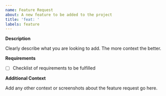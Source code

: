 ```yaml
---
name: Feature Request
about: A new feature to be added to the project
title: 'feat: '
labels: feature
---
```


**Description**

Clearly describe what you are looking to add. The more context the better.

**Requirements**

- [ ] Checklist of requirements to be fulfilled

**Additional Context**

Add any other context or screenshots about the feature request go here.
